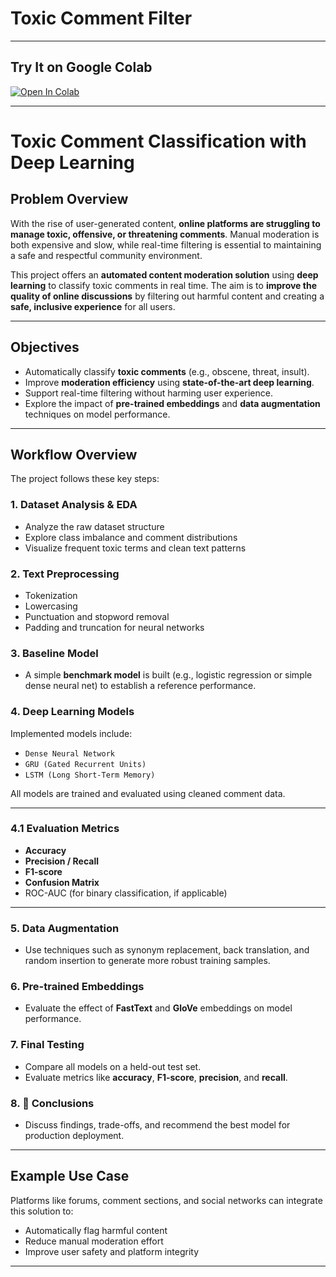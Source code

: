 # Toxic Comment Filter

---

## Try It on Google Colab

[![Open In Colab](https://colab.research.google.com/assets/colab-badge.svg)](https://colab.research.google.com/drive/10pwf3ERvYs-JFg4cfwYHaoBkKfkgeNSe?usp=sharing)

---

# Toxic Comment Classification with Deep Learning

## Problem Overview

With the rise of user-generated content, **online platforms are struggling to manage toxic, offensive, or threatening comments**. Manual moderation is both expensive and slow, while real-time filtering is essential to maintaining a safe and respectful community environment.

This project offers an **automated content moderation solution** using **deep learning** to classify toxic comments in real time. The aim is to **improve the quality of online discussions** by filtering out harmful content and creating a **safe, inclusive experience** for all users.

---

## Objectives

* Automatically classify **toxic comments** (e.g., obscene, threat, insult).
* Improve **moderation efficiency** using **state-of-the-art deep learning**.
* Support real-time filtering without harming user experience.
* Explore the impact of **pre-trained embeddings** and **data augmentation** techniques on model performance.

---

## Workflow Overview

The project follows these key steps:

### 1. Dataset Analysis & EDA

* Analyze the raw dataset structure
* Explore class imbalance and comment distributions
* Visualize frequent toxic terms and clean text patterns

### 2. Text Preprocessing

* Tokenization
* Lowercasing
* Punctuation and stopword removal
* Padding and truncation for neural networks

### 3. Baseline Model

* A simple **benchmark model** is built (e.g., logistic regression or simple dense neural net) to establish a reference performance.

### 4. Deep Learning Models

Implemented models include:

* `Dense Neural Network`
* `GRU (Gated Recurrent Units)`
* `LSTM (Long Short-Term Memory)`

All models are trained and evaluated using cleaned comment data.

---

### 4.1 Evaluation Metrics

* **Accuracy**
* **Precision / Recall**
* **F1-score**
* **Confusion Matrix**
* ROC-AUC (for binary classification, if applicable)

---


### 5. Data Augmentation

* Use techniques such as synonym replacement, back translation, and random insertion to generate more robust training samples.

### 6. Pre-trained Embeddings

* Evaluate the effect of **FastText** and **GloVe** embeddings on model performance.

### 7. Final Testing

* Compare all models on a held-out test set.
* Evaluate metrics like **accuracy**, **F1-score**, **precision**, and **recall**.

### 8. 📌 Conclusions

* Discuss findings, trade-offs, and recommend the best model for production deployment.

---

##  Example Use Case

Platforms like forums, comment sections, and social networks can integrate this solution to:

* Automatically flag harmful content
* Reduce manual moderation effort
* Improve user safety and platform integrity

---
